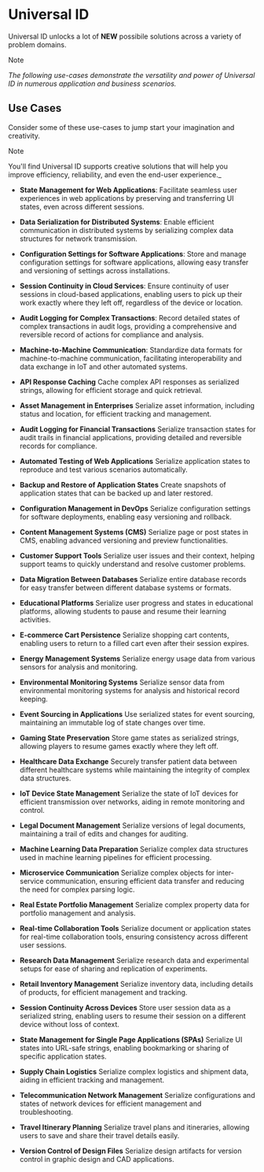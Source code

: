 # Universal ID

Universal ID unlocks a lot of **NEW** possibile solutions across a variety of problem domains.

> [!NOTE]
> _The following use-cases demonstrate the versatility and power of Universal ID in numerous application and business scenarios._

## Use Cases

Consider some of these use-cases to jump start your imagination and creativity.

> [!NOTE]
> You'll find Universal ID supports creative solutions that will help you improve efficiency, reliability, and even the end-user experience._

- **State Management for Web Applications**:
  Facilitate seamless user experiences in web applications by preserving and transferring UI states, even across different sessions.

- **Data Serialization for Distributed Systems**:
  Enable efficient communication in distributed systems by serializing complex data structures for network transmission.

- **Configuration Settings for Software Applications**:
  Store and manage configuration settings for software applications, allowing easy transfer and versioning of settings across installations.

- **Session Continuity in Cloud Services**:
  Ensure continuity of user sessions in cloud-based applications, enabling users to pick up their work exactly where they left off, regardless of the device or location.

- **Audit Logging for Complex Transactions**:
  Record detailed states of complex transactions in audit logs, providing a comprehensive and reversible record of actions for compliance and analysis.

- **Machine-to-Machine Communication**:
  Standardize data formats for machine-to-machine communication, facilitating interoperability and data exchange in IoT and other automated systems.

- **API Response Caching**
Cache complex API responses as serialized strings, allowing for efficient storage and quick retrieval.

- **Asset Management in Enterprises**
Serialize asset information, including status and location, for efficient tracking and management.

- **Audit Logging for Financial Transactions**
Serialize transaction states for audit trails in financial applications, providing detailed and reversible records for compliance.

- **Automated Testing of Web Applications**
Serialize application states to reproduce and test various scenarios automatically.

- **Backup and Restore of Application States**
Create snapshots of application states that can be backed up and later restored.

- **Configuration Management in DevOps**
Serialize configuration settings for software deployments, enabling easy versioning and rollback.

- **Content Management Systems (CMS)**
Serialize page or post states in CMS, enabling advanced versioning and preview functionalities.

- **Customer Support Tools**
Serialize user issues and their context, helping support teams to quickly understand and resolve customer problems.

- **Data Migration Between Databases**
Serialize entire database records for easy transfer between different database systems or formats.

- **Educational Platforms**
Serialize user progress and states in educational platforms, allowing students to pause and resume their learning activities.

- **E-commerce Cart Persistence**
Serialize shopping cart contents, enabling users to return to a filled cart even after their session expires.

- **Energy Management Systems**
Serialize energy usage data from various sensors for analysis and monitoring.

- **Environmental Monitoring Systems**
Serialize sensor data from environmental monitoring systems for analysis and historical record keeping.

- **Event Sourcing in Applications**
Use serialized states for event sourcing, maintaining an immutable log of state changes over time.

- **Gaming State Preservation**
Store game states as serialized strings, allowing players to resume games exactly where they left off.

- **Healthcare Data Exchange**
Securely transfer patient data between different healthcare systems while maintaining the integrity of complex data structures.

- **IoT Device State Management**
Serialize the state of IoT devices for efficient transmission over networks, aiding in remote monitoring and control.

- **Legal Document Management**
Serialize versions of legal documents, maintaining a trail of edits and changes for auditing.

- **Machine Learning Data Preparation**
Serialize complex data structures used in machine learning pipelines for efficient processing.

- **Microservice Communication**
Serialize complex objects for inter-service communication, ensuring efficient data transfer and reducing the need for complex parsing logic.

- **Real Estate Portfolio Management**
Serialize complex property data for portfolio management and analysis.

- **Real-time Collaboration Tools**
Serialize document or application states for real-time collaboration tools, ensuring consistency across different user sessions.

- **Research Data Management**
Serialize research data and experimental setups for ease of sharing and replication of experiments.

- **Retail Inventory Management**
Serialize inventory data, including details of products, for efficient management and tracking.

- **Session Continuity Across Devices**
Store user session data as a serialized string, enabling users to resume their session on a different device without loss of context.

- **State Management for Single Page Applications (SPAs)**
Serialize UI states into URL-safe strings, enabling bookmarking or sharing of specific application states.

- **Supply Chain Logistics**
Serialize complex logistics and shipment data, aiding in efficient tracking and management.

- **Telecommunication Network Management**
Serialize configurations and states of network devices for efficient management and troubleshooting.

- **Travel Itinerary Planning**
Serialize travel plans and itineraries, allowing users to save and share their travel details easily.

- **Version Control of Design Files**
Serialize design artifacts for version control in graphic design and CAD applications.
